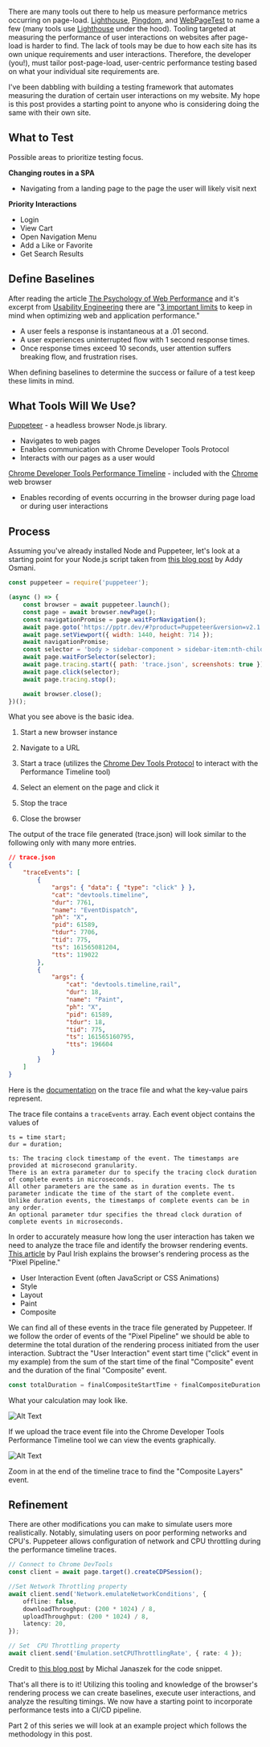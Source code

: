 There are many tools out there to help us measure performance metrics occurring on page-load. [Lighthouse](https://developers.google.com/web/tools/lighthouse), [Pingdom](https://tools.pingdom.com/), and [WebPageTest](https://www.webpagetest.org/) to name a few (many tools use [Lighthouse](https://developers.google.com/web/tools/lighthouse) under the hood). Tooling targeted at measuring the performance of user interactions on websites after page-load is harder to find. The lack of tools may be due to how each site has its own unique requirements and user interactions. Therefore, the developer (you!), must tailor post-page-load, user-centric performance testing based on what your individual site requirements are.

I've been dabbling with building a testing framework that automates measuring the duration of certain user interactions on my website. My hope is this post provides a starting point to anyone who is considering doing the same with their own site.

## What to Test

Possible areas to prioritize testing focus.

**Changing routes in a SPA**

- Navigating from a landing page to the page the user will likely visit next

**Priority Interactions**

- Login
- View Cart
- Open Navigation Menu
- Add a Like or Favorite
- Get Search Results

## Define Baselines

After reading the article [The Psychology of Web Performance](https://blog.uptrends.com/web-performance/the-psychology-of-web-performance/) and it's excerpt from [Usability Engineering](https://www.nngroup.com/books/usability-engineering/) there are "[3 important limits](https://www.nngroup.com/articles/response-times-3-important-limits/) to keep in mind when optimizing web and application performance."

- A user feels a response is instantaneous at a .01 second.
- A user experiences uninterrupted flow with 1 second response times.
- Once response times exceed 10 seconds, user attention suffers breaking flow, and frustration rises.

When defining baselines to determine the success or failure of a test keep these limits in mind.

## What Tools Will We Use?

[Puppeteer](https://github.com/puppeteer/puppeteer) - a headless browser Node.js library.

- Navigates to web pages
- Enables communication with Chrome Developer Tools Protocol
- Interacts with our pages as a user would

[Chrome Developer Tools Performance Timeline](https://developers.google.com/web/tools/chrome-devtools/evaluate-performance/reference) - included with the [Chrome](https://www.google.com/chrome/) web browser

- Enables recording of events occurring in the browser during page load or during user interactions

## Process

Assuming you've already installed Node and Puppeteer, let's look at a starting point for your Node.js script taken from [this blog post](https://addyosmani.com/blog/puppeteer-recipes/) by Addy Osmani.

```javascript
const puppeteer = require('puppeteer');

(async () => {
	const browser = await puppeteer.launch();
	const page = await browser.newPage();
	const navigationPromise = page.waitForNavigation();
	await page.goto('https://pptr.dev/#?product=Puppeteer&version=v2.1.1&show=outline');
	await page.setViewport({ width: 1440, height: 714 });
	await navigationPromise;
	const selector = 'body > sidebar-component > sidebar-item:nth-child(3) > .pptr-sidebar-item';
	await page.waitForSelector(selector);
	await page.tracing.start({ path: 'trace.json', screenshots: true });
	await page.click(selector);
	await page.tracing.stop();

	await browser.close();
})();
```

What you see above is the basic idea.

1. Start a new browser instance

2. Navigate to a URL

3. Start a trace (utilizes the [Chrome Dev Tools Protocol](https://chromedevtools.github.io/devtools-protocol/) to interact with the Performance Timeline tool)

4. Select an element on the page and click it

5. Stop the trace

6. Close the browser

The output of the trace file generated (trace.json) will look similar to the following only with many more entries.

```json
// trace.json
{
	"traceEvents": [
		{
			"args": { "data": { "type": "click" } },
			"cat": "devtools.timeline",
			"dur": 7761,
			"name": "EventDispatch",
			"ph": "X",
			"pid": 61589,
			"tdur": 7706,
			"tid": 775,
			"ts": 161565081204,
			"tts": 119022
		},
		{
			"args": {
				"cat": "devtools.timeline,rail",
				"dur": 18,
				"name": "Paint",
				"ph": "X",
				"pid": 61589,
				"tdur": 18,
				"tid": 775,
				"ts": 161565160795,
				"tts": 196604
			}
		}
	]
}
```

<figcaption>Here is the <a href="https://docs.google.com/document/d/1CvAClvFfyA5R-PhYUmn5OOQtYMH4h6I0nSsKchNAySU/edit">documentation</a> on the trace file and what the key-value pairs represent.</figcaption>

The trace file contains a `traceEvents` array. Each event object contains the values of

```
ts = time start;
dur = duration;
```

```
ts: The tracing clock timestamp of the event. The timestamps are provided at microsecond granularity.
There is an extra parameter dur to specify the tracing clock duration of complete events in microseconds.
All other parameters are the same as in duration events. The ts parameter indicate the time of the start of the complete event.
Unlike duration events, the timestamps of complete events can be in any order.
An optional parameter tdur specifies the thread clock duration of complete events in microseconds.
```

In order to accurately measure how long the user interaction has taken we need to analyze the trace file and identify the browser rendering events. [This article](https://developers.google.com/web/fundamentals/performance/rendering) by Paul Irish explains the browser's rendering process as the "Pixel Pipeline."

- User Interaction Event (often JavaScript or CSS Animations)
- Style
- Layout
- Paint
- Composite

We can find all of these events in the trace file generated by Puppeteer. If we follow the order of events of the "Pixel Pipeline" we should be able to determine the total duration of the rendering process initiated from the user interaction. Subtract the "User Interaction" event start time ("click" event in my example) from the sum of the start time of the final "Composite" event and the duration of the final "Composite" event.

```typescript
const totalDuration = finalCompositeStartTime + finalCompositeDuration - clickStartTime;
```

<figcaption>What your calculation may look like.</figcaption>

![Alt Text](https://dev-to-uploads.s3.amazonaws.com/i/2otnht0qsjllu42ghc0l.png)

<figcaption>If we upload the trace event file into the Chrome Developer Tools Performance Timeline tool we can view the events graphically.</figcaption>

![Alt Text](https://dev-to-uploads.s3.amazonaws.com/i/4n38r31xg6cdae4rtpqu.png)

<figcaption>Zoom in at the end of the timeline trace to find the "Composite Layers" event.</figcaption>

## Refinement

There are other modifications you can make to simulate users more realistically. Notably, simulating users on poor performing networks and CPU's. Puppeteer allows configuration of network and CPU throttling during the performance timeline traces.

```typescript
// Connect to Chrome DevTools
const client = await page.target().createCDPSession();

//Set Network Throttling property
await client.send('Network.emulateNetworkConditions', {
	offline: false,
	downloadThroughput: (200 * 1024) / 8,
	uploadThroughput: (200 * 1024) / 8,
	latency: 20,
});

// Set  CPU Throttling property
await client.send('Emulation.setCPUThrottlingRate', { rate: 4 });
```

<figcaption>Credit to <a href="https://michaljanaszek.com/blog/test-website-performance-with-puppeteer/#emulateSlowNetworkAndCPU" >this blog post</a> by Michal Janaszek for the code snippet.</figcaption>

That's all there is to it! Utilizing this tooling and knowledge of the browser's rendering process we can create baselines, execute user interactions, and analyze the resulting timings. We now have a starting point to incorporate performance tests into a CI/CD pipeline.

Part 2 of this series we will look at an example project which follows the methodology in this post.
